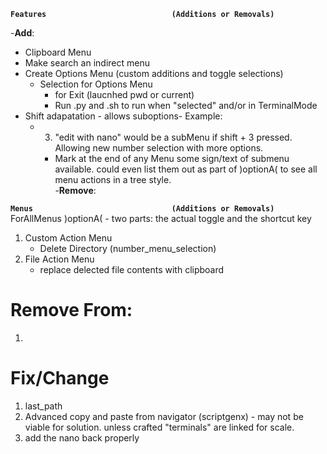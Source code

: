 
**`Features                            (Additions or Removals)`**

-**Add**:
  - Clipboard Menu
  - Make search an indirect menu
  - Create Options Menu (custom additions and toggle selections)
    - Selection for Options Menu
      - for Exit (laucnhed pwd or current)
      - Run .py and .sh to run when "selected" and/or in TerminalMode    
  - Shift adapatation - allows suboptions- Example:
    - 3) "edit with nano" would be a subMenu if shift + 3 pressed. Allowing new number selection with more options.
      - Mark at the end of any Menu some sign/text of submenu available. could even list them out as part of )optionA( to see all menu actions in a tree style.  
-**Remove**:

**`Menus                               (Additions or Removals)`**  
ForAllMenus
  )optionA( - two parts: the actual toggle and the shortcut key
  1. Custom Action Menu
        - Delete Directory (number_menu_selection)
  2. File Action Menu
        - replace delected file contents with clipboard

# Remove From:
1.

# Fix/Change
1. last_path
2. Advanced copy and paste from navigator (scriptgenx) - may not be viable for solution.  unless crafted "terminals" are linked for scale. 
3. add the nano back properly
